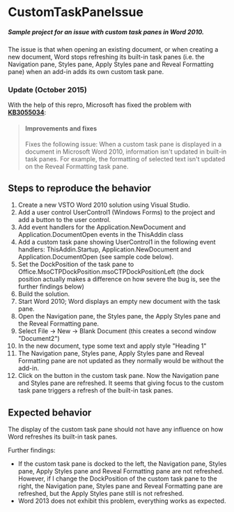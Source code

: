 CustomTaskPaneIssue
===================

##### Sample project for an issue with custom task panes in Word 2010.

The issue is that when opening an existing document, or when creating a new document, Word stops refreshing its built-in task panes (i.e. the Navigation pane, Styles pane, Apply Styles pane and Reveal Formatting pane) when an add-in adds its own custom task pane.

### Update (October 2015)

With the help of this repro, Microsoft has fixed the problem with **[KB3055034](https://support.microsoft.com/en-us/help/3055034/october-13-2015-update-for-office-2010-kb3055034)**:

> #### Improvements and fixes
> Fixes the following issue:
>   When a custom task pane is displayed in a document in Microsoft Word 2010, information isn't updated in built-in task panes. For example, the formatting of selected text isn't updated on the Reveal Formatting task pane.

## Steps to reproduce the behavior

1. Create a new VSTO Word 2010 solution using Visual Studio.
2. Add a user control UserControl1 (Windows Forms) to the project and add a button to the user control.
3. Add event handlers for the Application.NewDocument and Application.DocumentOpen events in the ThisAddin class
4. Add a custom task pane showing UserControl1 in the following event handlers: ThisAddin.Startup, Application.NewDocument and Application.DocumentOpen (see sample code below).
5. Set the DockPosition of the task pane to Office.MsoCTPDockPosition.msoCTPDockPositionLeft (the dock position actually makes a difference on how severe the bug is, see the further findings below)
6. Build the solution.
7. Start Word 2010; Word displays an empty new document with the task pane.
8. Open the Navigation pane, the Styles pane, the Apply Styles pane and the Reveal Formatting pane.
9. Select File -> New -> Blank Document (this creates a second window "Document2")
10. In the new document, type some text and apply style "Heading 1"
11. The Navigation pane, Styles pane, Apply Styles pane and Reveal Formatting pane are not updated as they normally would be without the add-in.
12. Click on the button in the custom task pane. Now the Navigation pane and Styles pane are refreshed. It seems that giving focus to the custom task pane triggers a refresh of the built-in task panes.

## Expected behavior

The display of the custom task pane should not have any influence on how Word refreshes its built-in task panes.

Further findings:

* If the custom task pane is docked to the left, the Navigation pane, Styles pane, Apply Styles pane and Reveal Formatting pane are not refreshed. However, if I change the DockPosition of the custom task pane to the right, the Navigation pane, Styles pane and Reveal Formatting pane are refreshed, but the Apply Styles pane still is not refreshed.
* Word 2013 does not exhibit this problem, everything works as expected.
